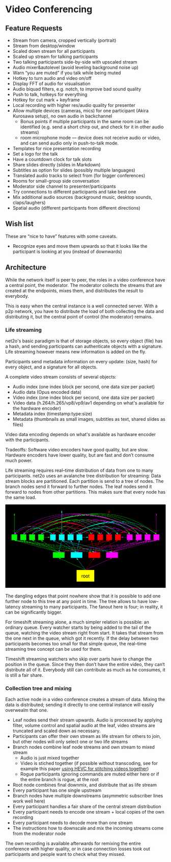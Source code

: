 # Video Conferencing #

## Feature Requests ##

* Stream from camera, cropped vertically (portrait)
* Stream from desktop/window
* Scaled down stream for all participants
* Scaled up stream for talking participants
* Two talking participants side-by-side with upscaled stream
* Audio mixer&autolevel (avoid leveling background noise up)
* Warn “you are muted” if you talk while being muted
* Hotkey to turn audio and video on/off
* Display FFT of audio for visualisation
* Audio biquad filters, e.g. notch, to improve bad sound quality
* Push to talk, hotkeys for everything
* Hotkey for cut mark + keyframe
* Local recording with higher res/audio quality for presenter
* Allow multiple devices (cameras, mics) for one participant (Akira Kurosawa
  setup), no own audio in backchannel
  - Bonus points if multiple participants in the same room can be identified
    (e.g. send a short chirp out, and check for it in other audio streams)
  - room microphone mode — device does not receive audio or video, and can
    send audio only in push-to-talk mode.
* Templates for nice presentation recording
* Set a logo for the talk
* Have a countdown clock for talk slots
* Share slides directly (slides in Markdown)
* Subtitles as option for slides (possibly multiple languages)
* Translated audio tracks to select from (for bigger conferences)
* Rooms for small-group side conversation
* Moderator side channel to presenter/participants
* Try connections to different participants and take best one
* Mix additional audio sources (background music, desktop sounds,
  claps/laughers)
* Spatial audio (different participants from different directions)

## Wish list ##

These are “nice to have” features with some caveats.

* Recognize eyes and move them upwards so that it looks like the participant
  is looking at you (instead of downwards)

## Architecture ##

While the network itself is peer to peer, the roles in a video conference have
a central point, the moderator.  The moderator collects the streams that are
created at the endpoints, mixes them, and distributes the result to
everybody.

This is easy when the central instance is a well connected server.  With a p2p
network, you have to distribute the load of both collecting the data and
distributing it, but the central point of control (the moderator) remains.

### Life streaming ###

net2o's basic paradigm is that of storage objects, so every object (file) has
a hash, and sending participants can authenticate objects with a signature.
Life streaming however means new information is added on the fly.

Participants send metadata information on every update: (size, hash) for every
object, and a signature for all objects.

A complete video stream consists of several objects:

* Audio index (one index block per second, one data size per packet)
* Audio data (Opus encoded data)
* Video index (one index block per second, one data size per packet)
* Video data (h.264/h.265/vp8/vp9/av1 depending on what's available for the
  hardware encoder)
* Metadata index (timestamp:type:size)
* Metadata (thumbnails as small images, subtitles as text, shared slides as
  files)

Video data encoding depends on what's available as hardware encoder with the
participants.

Tradeoffs: Software video encoders have good quality, but are slow.  Hardware
encoders have lower quality, but are fast and don’t consume much power.

Life streaming requires real–time distribution of data from one to many
participants.  net2o uses an avalanche tree distribution for streaming:  Data
stream blocks are partitioned.  Each partition is send to a tree of nodes.
The branch nodes send it forward to further nodes.  The leaf nodes send it
forward to nodes from other partitions.  This makes sure that every node has
the same load.

![Avalanche tree](avalanche.png)

The dangling edges that point nowhere show that it is possible to add one
further node to this tree at any point in time.  The tree allows to have
low–latency streaming to many participants.  The fanout here is four; in
reality, it can be significantly bigger.

For timeshift streaming alone, a much simpler relation is possible: an
ordinary queue.  Every watcher starts by being added to the tail of the queue,
watching the video stream right from start.  It takes that stream from the one
next in the queue, which got it recently.  If the delay between two
participants becomes too small for that simple queue, the real–time streaming
tree concept can be used for them.

Timeshift streaming watchers who skip over parts have to change the position
in the queue.  Since they then don’t have the entire video, they can‘t
distribute all of it.  Everybody still can contribute as much as he consumes,
it is still a fair share.

### Collection tree and mixing ###

Each active node in a video conference creates a stream of data.  Mixing the
data is distributed; sending it directly to one central instance will easily
overwealm that one.

* Leaf nodes send their stream upwards. Audio is processed by applying filter,
  volume control and spatial audio at the leaf, video streams are truncated
  and scaled down as necessary.
* Participants can offer their own stream as life stream for others to join,
  but other nodes will only select one or two life streams
* Branch nodes combine leaf node streams and own stream to mixed stream
  * Audio is just mixed together
  * Video is stiched together (if possible without transcoding, see for
    example this paper [using HEVC for stitching videos
    together](http://iphome.hhi.de/schierl/assets/2014_Cloud-video-Mixing-HEVC.pdf))
  * Rogue participants ignoring commands are muted either here or if the
    entire branch is rogue, at the root
* Root node combines final downmix, and distribute that as life stream
* Every participant has one single upstream
* Branch nodes have multiple downstreams (asymmetric subscriber lines work
  well here)
* Every participant handles a fair share of the central stream distribution
* Every participant needs to encode one stream + local copies of the own
  recording
* Every participant needs to decode more than one stream
* The instructions how to downscale and mix the incoming streams come from the
  moderator node

The own recording is available afterwards for remixing the entire conference
with higher quality, or in case connection losses took out participants and
people want to check what they missed.

